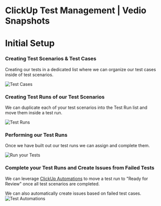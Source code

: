 # ClickUp Test Management | Vedio Snapshots

# Initial Setup

### Creating Test Scenarios & Test Cases

Creating our tests in a dedicated list where we can organize our test cases inside of test scenarios.

![Test Cases](https://github.com/zzunion-qa-wizards/Test-Management-Tool-Exploration/assets/145114594/155dfd13-c48d-489d-b03d-dc36e3eb6dbb)

###   

### Creating Test Runs of our Test Scenarios

We can duplicate each of your test scenarios into the Test Run list and move them inside a test run.

![Test Runs](https://github.com/zzunion-qa-wizards/Test-Management-Tool-Exploration/assets/145114594/2209b697-e650-413a-b672-ed40959b62a2)

  

### Performing our Test Runs

Once we have built out our test runs we can assign and complete them.

![Run your Tests](https://github.com/zzunion-qa-wizards/Test-Management-Tool-Exploration/assets/145114594/1c22a455-5714-4a55-bfcb-15e3a2210c0a)

  

### Complete your Test Runs and Create Issues from Failed Tests

We can leverage [ClickUp Automations](https://docs.clickup.com/en/articles/3904901-automations-overview) to move a test run to "Ready for Review" once all test scenarios are completed.


We can also automatically create issues based on failed test cases.
![Test Automations](https://github.com/zzunion-qa-wizards/Test-Management-Tool-Exploration/assets/145114594/3bd06a4c-5acc-4e17-b075-a340c041dc9c)
